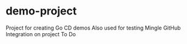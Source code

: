 demo-project
============

Project for creating Go CD demos
Also used for testing Mingle GitHub Integration on project To Do

